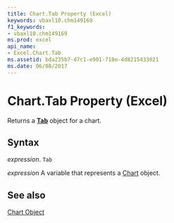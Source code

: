 ```yaml
---
title: Chart.Tab Property (Excel)
keywords: vbaxl10.chm149169
f1_keywords:
- vbaxl10.chm149169
ms.prod: excel
api_name:
- Excel.Chart.Tab
ms.assetid: bda235b7-d7c1-e901-718e-4d8215433021
ms.date: 06/08/2017
---
```



# Chart.Tab Property (Excel)

Returns a  **[Tab](Excel.Tab.md)** object for a chart.


## Syntax

 _expression_. `Tab`

 _expression_ A variable that represents a [Chart](Excel.Chart-graph-object.md) object.


## See also


[Chart Object](Excel.Chart(object).md)

